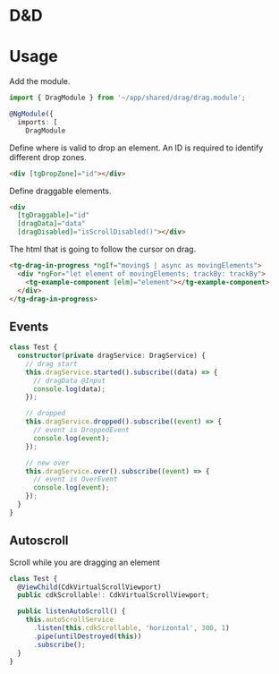 # D&D

# Usage

Add the module.

```ts
import { DragModule } from '~/app/shared/drag/drag.module';

@NgModule({
  imports: [
    DragModule
```

Define where is valid to drop an element. An ID is required to identify different drop zones.

```html
<div [tgDropZone]="id"></div>
```

Define draggable elements.

```html
<div
  [tgDraggable]="id"
  [dragData]="data"
  [dragDisabled]="isScrollDisabled()"></div>
```

The html that is going to follow the cursor on drag.

```html
<tg-drag-in-progress *ngIf="moving$ | async as movingElements">
  <div *ngFor="let element of movingElements; trackBy: trackBy">
    <tg-example-component [elm]="element"></tg-example-component>
  </div>
</tg-drag-in-progress>
```

## Events

```ts
class Test {
  constructor(private dragService: DragService) {
    // drag start
    this.dragService.started().subscribe((data) => {
      // dragData @Input
      console.log(data);
    });

    // dropped
    this.dragService.dropped().subscribe((event) => {
      // event is DroppedEvent
      console.log(event);
    });

    // new over
    this.dragService.over().subscribe((event) => {
      // event is OverEvent
      console.log(event);
    });
  }
}
```

## Autoscroll

Scroll while you are dragging an element

```ts
class Test {
  @ViewChild(CdkVirtualScrollViewport)
  public cdkScrollable!: CdkVirtualScrollViewport;

  public listenAutoScroll() {
    this.autoScrollService
      .listen(this.cdkScrollable, 'horizontal', 300, 1)
      .pipe(untilDestroyed(this))
      .subscribe();
  }
}
```
